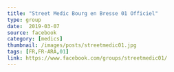 ```yaml
---
title: "Street Medic Bourg en Bresse 01 Officiel"
type: group
date:  2019-03-07
source: facebook
category: [medics]
thumbnail: /images/posts/streetmedic01.jpg
tags: [FR,FR-ARA,01]
link: https://www.facebook.com/groups/streetmedic01/
---
```

